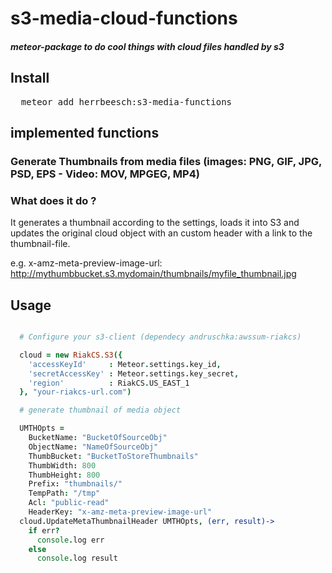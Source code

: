# s3-media-cloud-functions
##### meteor-package to do cool things with cloud files handled by s3

## Install

<pre>
  meteor add herrbeesch:s3-media-functions
</pre>

## implemented functions

### Generate Thumbnails from media files (images: PNG, GIF, JPG, PSD, EPS - Video: MOV, MPGEG, MP4)

### What does it do ?

It generates a thumbnail according to the settings, 
loads it into S3 and 
updates the original cloud object with an custom header with a link to the thumbnail-file.

e.g. 
x-amz-meta-preview-image-url: http://mythumbbucket.s3.mydomain/thumbnails/myfile_thumbnail.jpg


## Usage
```coffeescript

  # Configure your s3-client (dependecy andruschka:awssum-riakcs)

  cloud = new RiakCS.S3({
    'accessKeyId'     : Meteor.settings.key_id,
    'secretAccessKey' : Meteor.settings.key_secret,
    'region'          : RiakCS.US_EAST_1
  }, "your-riakcs-url.com")

  # generate thumbnail of media object

  UMTHOpts = 
    BucketName: "BucketOfSourceObj"
    ObjectName: "NameOfSourceObj"
    ThumbBucket: "BucketToStoreThumbnails"
    ThumbWidth: 800
    ThumbHeight: 800
    Prefix: "thumbnails/"
    TempPath: "/tmp"
    Acl: "public-read"
    HeaderKey: "x-amz-meta-preview-image-url"
  cloud.UpdateMetaThumbnailHeader UMTHOpts, (err, result)->
    if err?
      console.log err
    else
      console.log result
```

